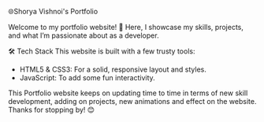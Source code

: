 🌐Shorya Vishnoi's Portfolio

Welcome to my portfolio website! 👋 Here, I showcase my skills, projects, and what I’m passionate about as a developer.

🛠️ Tech Stack
This website is built with a few trusty tools:
* HTML5 & CSS3: For a solid, responsive layout and styles.
* JavaScript: To add some fun interactivity.

This Portfolio website keeps on updating time to time in terms of new skill development, adding on projects, new animations and effect on the website.
Thanks for stopping by! 😊
